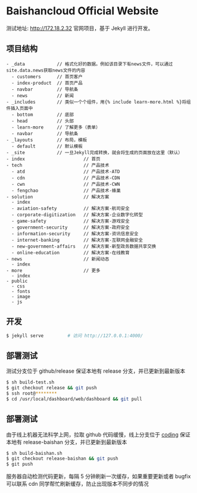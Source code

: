 # Baishancloud Official Website

测试地址: http://172.18.2.32
官网项目，基于 Jekyll 进行开发。

## 项目结构

```
- _data            // 格式化好的数据。例如该目录下有news文件，可以通过site.data.news获取news文件的内容
  - customers      // 首页客户
  - index-product  // 首页产品
  - navbar         // 导航条
  - news           // 新闻
- _includes        // 类似一个个组件，用{% include learn-more.html %}将组件插入页面中
  - bottom         // 底部
  - head           // 头部
  - learn-more     // 了解更多（表单）
  - navbar         // 导航条
- _layouts         // 布局，模板
  - default        // 默认模板
- _site            // 一旦Jekyll完成转换，就会将生成的页面放在这里（默认）
- index                      // 首页
- tech                       // 产品技术
  - atd                      // 产品技术-ATD
  - cdn                      // 产品技术-CDN
  - cwn                      // 产品技术-CWN
  - fengchao                 // 产品技术-蜂巢
- solution                   // 解决方案
  - index
  - aviation-safety          // 解决方案-航司安全
  - corporate-digitization   // 解决方案-企业数字化转型
  - game-safety              // 解决方案-游戏安全
  - government-security      // 解决方案-政府安全
  - information-security     // 解决方案-资讯信息安全
  - internet-banking         // 解决方案-互联网金融安全
  - new-government-affairs   // 解决方案-新型政务数据共享交换
  - online-education         // 解决方案-在线教育
- news                       // 新闻动态
  - index
- more                       // 更多
  - index
- public
  - css
  - fonts
  - image
  - js
```

## 开发

```bash
$ jekyll serve         # 访问 http://127.0.0.1:4000/
```

## 部署测试

测试分支位于 github/release
保证本地有 release 分支，并已更新到最新版本

```bash
$ sh build-test.sh
$ git checkout release && git push
$ ssh root@********
$ cd /usr/local/dashboard/web/dashboard && git pull
```

## 部署测试

由于线上机器无法科学上网，拉取 github 代码缓慢，线上分支位于 [coding](https://coding.net/u/adwerrd/p/bscweb/git/tree/release-baishan)
保证本地有 release-baishan 分支，并已更新到最新版本

```bash
$ sh build-baishan.sh
$ git checkout release-baishan && git push
$ git push
```

服务器自动检测代码更新，每隔 5 分钟刷新一次缓存，如果重要更新或者 bugfix 可以联系 cdn 同学帮忙刷新缓存，防止出现版本不同步的情况
